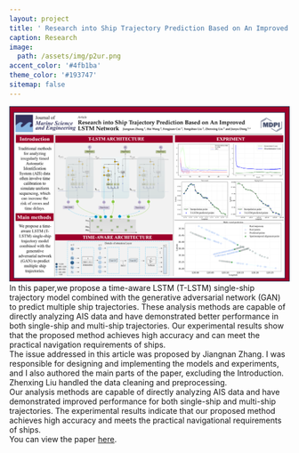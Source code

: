 ```yaml
---
layout: project
title: ' Research into Ship Trajectory Prediction Based on An Improved LSTMNetwork'
caption: Research
image: 
  path: /assets/img/p2ur.png
accent_color: '#4fb1ba'
theme_color: '#193747'
sitemap: false
---
```

![Surp 2021 Cohort](/assets/img/ResearchPoster_1.png)
In this paper,we propose a time-aware LSTM (T-LSTM) single-ship trajectory model combined with the generative adversarial network (GAN) to predict multiple ship trajectories. These analysis methods are capable of directly analyzing AIS data and have demonstrated better performance in both single-ship and multi-ship trajectories. Our experimental results show that the proposed method achieves high accuracy and can meet the practical navigation requirements of ships.  
The issue addressed in this article was proposed by Jiangnan Zhang. I was responsible for designing and implementing the models and experiments, and I also authored the main parts of the paper, excluding the Introduction. Zhenxing Liu handled the data cleaning and preprocessing.  
Our analysis methods are capable of directly analyzing AIS data and have demonstrated improved performance for both single-ship and multi-ship trajectories. The experimental results indicate that our proposed method achieves high accuracy and meets the practical navigational requirements of ships.  
You can view the paper [here](https://doi.org/10.3390/jmse11071268).
 
